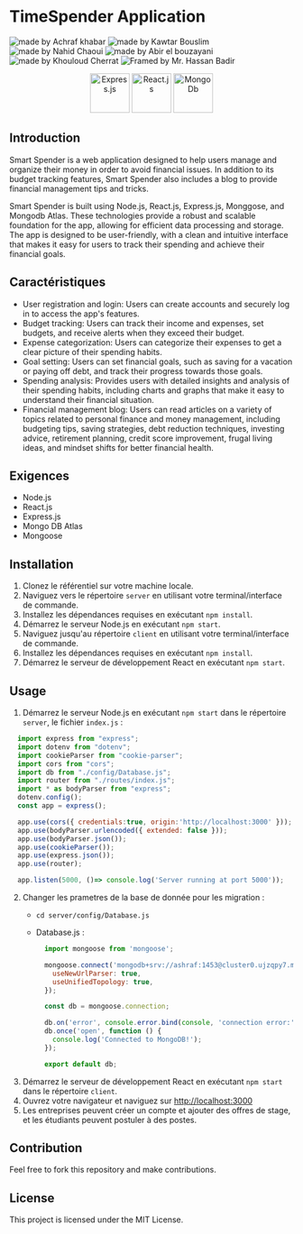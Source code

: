 TimeSpender Application
============================

<img src="https://img.shields.io/badge/Made%20by-Achraf%20Khabar-blue" alt="made by Achraf khabar"> <img src="https://img.shields.io/badge/Made%20by-Kaouthar%20bouslim-blue" alt="made by Kawtar Bouslim"> <img src="https://img.shields.io/badge/Made%20by-Nahid%20Chaoui-blue" alt="made by Nahid Chaoui"> <img src="https://img.shields.io/badge/Made%20by-Abir%20el%20bouzayani-blue" alt="made by Abir el bouzayani"> 
<img src="https://img.shields.io/badge/Made%20by-Khouloud%20Cherrat-blue" alt="made by Khouloud Cherrat"> 
<img src="https://img.shields.io/badge/Framed%20by-Mr.%20Hassan%20Badir-white" alt="Framed by Mr. Hassan Badir">

<p align="center">
  <a href="https://expressjs.com"> <img src="https://cdn.worldvectorlogo.com/logos/express-1.svg" alt="Express.js" height="70"></a>
  <a href="https://reactjs.org"> <img src="https://upload.wikimedia.org/wikipedia/commons/a/a7/React-icon.svg" alt="React.js" height="70"></a>
  <a href="https://www.Mongodb.com"> <img src="https://upload.wikimedia.org/wikipedia/commons/thumb/9/93/MongoDB_Logo.svg/2560px-MongoDB_Logo.svg.png" alt="MongoDb" height="70"></a>
 </p>

Introduction
------------

Smart Spender is a web application designed to help users manage and organize their money in order to avoid financial issues. In addition to its budget tracking features, Smart Spender also includes a blog to provide financial management tips and tricks.

Smart Spender is built using Node.js, React.js, Express.js, Monggose, and Mongodb Atlas. These technologies provide a robust and scalable foundation for the app, allowing for efficient data processing and storage. The app is designed to be user-friendly, with a clean and intuitive interface that makes it easy for users to track their spending and achieve their financial goals.

Caractéristiques
--------

-   User registration and login: Users can create accounts and securely log in to access the app's features.
-   Budget tracking: Users can track their income and expenses, set budgets, and receive alerts when they exceed their budget.
-   Expense categorization: Users can categorize their expenses to get a clear picture of their spending habits.
-   Goal setting: Users can set financial goals, such as saving for a vacation or paying off debt, and track their progress towards those goals.
-   Spending analysis: Provides users with detailed insights and analysis of their spending habits, including charts and graphs that make it easy to understand their financial situation.
-   Financial management blog: Users can read articles on a variety of topics related to personal finance and money management, including budgeting tips, saving strategies, debt reduction techniques, investing advice, retirement planning, credit score improvement, frugal living ideas, and mindset shifts for better financial health.


Exigences
------------

- Node.js
- React.js
- Express.js
- Mongo DB Atlas
- Mongoose

Installation
------------

1.  Clonez le référentiel sur votre machine locale.
2.  Naviguez vers le répertoire `server` en utilisant votre terminal/interface de commande.
3.  Installez les dépendances requises en exécutant `npm install`.
4.  Démarrez le serveur Node.js en exécutant `npm start`.
5.  Naviguez jusqu'au répertoire `client` en utilisant votre terminal/interface de commande.
6.  Installez les dépendances requises en exécutant `npm install`.
7.  Démarrez le serveur de développement React en exécutant `npm start`.

Usage
-----

1.  Démarrez le serveur Node.js en exécutant `npm start` dans le répertoire `server`, le fichier `index.js` : 
  ```js 
    import express from "express";
    import dotenv from "dotenv";
    import cookieParser from "cookie-parser";
    import cors from "cors";
    import db from "./config/Database.js";
    import router from "./routes/index.js";
    import * as bodyParser from "express";
    dotenv.config();
    const app = express();

    app.use(cors({ credentials:true, origin:'http://localhost:3000' }));
    app.use(bodyParser.urlencoded({ extended: false }));
    app.use(bodyParser.json());
    app.use(cookieParser());
    app.use(express.json());
    app.use(router);

    app.listen(5000, ()=> console.log('Server running at port 5000'));
  ``` 
2.  Changer les prametres de la base de donnée pour les migration : 
    * `cd server/config/Database.js`
    * Database.js :
    
      ```js 
        import mongoose from 'mongoose';

        mongoose.connect('mongodb+srv://ashraf:1453@cluster0.ujzqpy7.mongodb.net/?retryWrites=true&w=majority', {
          useNewUrlParser: true,
          useUnifiedTopology: true,
        });

        const db = mongoose.connection;

        db.on('error', console.error.bind(console, 'connection error:'));
        db.once('open', function () {
          console.log('Connected to MongoDB!');
        });

        export default db;
      ```
3.  Démarrez le serveur de développement React en exécutant `npm start` dans le répertoire `client`.
4.  Ouvrez votre navigateur et naviguez sur [http://localhost:3000](http://localhost:3000/)
5.  Les entreprises peuvent créer un compte et ajouter des offres de stage, et les étudiants peuvent postuler à des postes.

Contribution
------------

Feel free to fork this repository and make contributions.

License
-------

This project is licensed under the MIT License.
